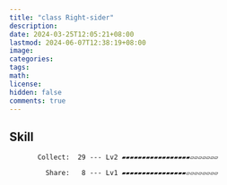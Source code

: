 ```yaml
---
title: "class Right-sider"
description: 
date: 2024-03-25T12:05:21+08:00
lastmod: 2024-06-07T12:38:19+08:00
image: 
categories: 
tags: 
math: 
license: 
hidden: false
comments: true
---
```

## Skill

           Collect:  29 --- Lv2 ▰▰▰▰▰▰▰▰▰▰▰▰▰▰▰▰▰▱▱▱▱▱▱▱

             Share:   8 --- Lv1 ▰▰▰▰▰▰▰▰▰▰▰▰▰▰▰▰▱▱▱▱▱▱▱▱

